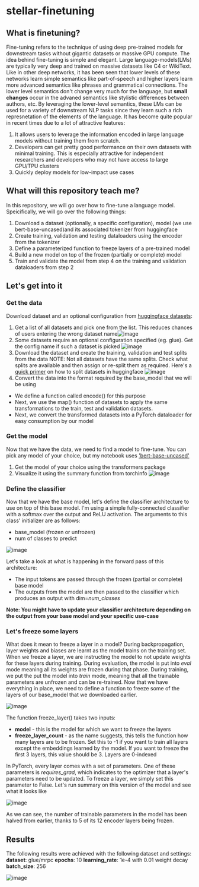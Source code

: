 # stellar-finetuning


## What is finetuning?

Fine-tuning refers to the technique of using deep pre-trained models for downstream tasks without gigantic datasets or massive GPU compute. The idea behind fine-tuning is simple and elegant. Large language-models(LMs) are typically very deep and trained on massive datasets like C4 or WikiText. Like in other deep networks, it has been seen that lower levels of these networks learn simple semantics like part-of-speech and higher layers learn more advanced semantics like phrases and grammatical connections. The lower level semantics don't change very much for the language, but **small changes** occur in the advaned semantics like stylistic differences between authors, etc. By leveraging the lower-level semantics, these LMs can be used for a variety of downstream NLP tasks since they learn such a rich represnetation of the elements of the language. It has become quite popular in recent times due to a lot of attractive features:
1. It allows users to leverage the information encoded in large language models without training them from scratch.
2. Developers can get pretty good performance on their own datasets with minimal training. This is especially attractive for independent researchers and developers who may not have access to large GPU/TPU clusters
3. Quickly deploy models for low-impact use cases

## What will this repository teach me?

In this repository, we will go over how to fine-tune a language model. Speicifically, we will go over the following things:
1. Download a dataset (optionally, a specific configuration), model (we use bert-base-uncased)and its associated tokenizer from huggingface
2. Create training, validation and testing dataloaders using the encoder from the tokenizer
3. Define a parameterized function to freeze layers of a pre-trained model
4. Build a new model on top of the frozen (partially or complete) model 
5. Train and validate the model from step 4 on the training and validation dataloaders from step 2

## Let's get into it
### Get the data
Download dataset and an optional configuration from [huggingface datasets](https://huggingface.co/datasets):
1. Get a list of all datasets and pick one from the list. This reduces chances of users entering the wrong dataset name![image](https://user-images.githubusercontent.com/50837285/112832480-607e8b00-9063-11eb-995a-4249995745d8.png)
2. Some datasets require an optional configuration specified (eg. glue). Get the config name if such a dataset is picked ![image](https://user-images.githubusercontent.com/50837285/112831813-75a6ea00-9062-11eb-91c3-830eff1b2c3d.png)
3. Download the dataset and create the training, validation and test splits from the data NOTE: Not all datasets have the same splits. Check what splits are available and then assign or re-split them as required. Here's a [quick primer](https://huggingface.co/docs/datasets/splits.html) on how to split datasets in huggingface ![image](https://user-images.githubusercontent.com/50837285/112832213-febe2100-9062-11eb-9b32-d2049c634558.png)
4. Convert the data into the format required by the base_model that we will be using
  - We define a function called encode() for this purpose
  - Next, we use the map() function of datasets to apply the same transformations to the train, test and validation datasets.
  - Next, we convert the transformed datasets into a PyTorch dataloader for easy consumption by our model

### Get the model
Now that we have the data, we need to find a model to fine-tune. You can pick any model of your choice, but my notebook uses ['bert-base-uncased'](https://huggingface.co/bert-base-uncased)
1. Get the model of your choice using the transformers package
2. Visualize it using the summary function from torchinfo 
![image](https://user-images.githubusercontent.com/50837285/112833370-a1c36a80-9064-11eb-8be5-507675ce091d.png)

### Define the classifier
Now that we have the base model, let's define the classifier architecture to use on top of this base model. I'm using a simple fully-connected classifier with a softmax over the output and ReLU activation. The arguments to this class' initializer are as follows:
- base_model (frozen or unfrozen)
- num of classes to predict

![image](https://user-images.githubusercontent.com/50837285/112834534-1a76f680-9066-11eb-8e2a-6e1ab4394351.png)

Let's take a look at what is happening in the forward pass of this architecture:
- The input tokens are passed through the frozen (partial or complete) base model
- The outputs from the model are then passed to the classifier which produces an output with dim=*num_classes* 

**Note: You might have to update your classifier architecture depending on the output from your base model and your specific use-case**

### Let's freeze some layers
What does it mean to freeze a layer in a model? During backpropagation, layer weights and biases are learnt as the model trains on the training set. When we freeze a layer, we are instructing the model to not update weights for these layers during training. During evaluation, the model is put into *eval* mode meaning all its weights are frozen during that phase. During training, we put the put the model into *train* mode, meaning that all the trainable parameters are unfrozen and can be re-trained.
Now that we have everything in place, we need to define a function to freeze some of the layers of our base_model that we downloaded earlier. 

![image](https://user-images.githubusercontent.com/50837285/112853454-dd692f00-907a-11eb-8c9f-7a2162302bf4.png)

The function freeze_layer() takes two inputs:
- **model** - this is the model for which we want to freeze the layers
- **freeze_layer_count** - as the name suggests, this tells the function how many layers are to be frozen. Set this to -1 if you want to train all layers except the embeddings learned by the model. If you want to freeze the first 3 layers, this value should be 3. Layers are 0-indexed

In PyTorch, every layer comes with a set of parameters. One of these parameters is *requires_grad*, which indicates to the optimizer that a layer's parameters need to be updated. To freeze a layer, we simply set this parameter to False. Let's run summary on this version of the model and see what it looks like

![image](https://user-images.githubusercontent.com/50837285/112853583-fffb4800-907a-11eb-8127-b9ff1be3bf25.png)

As we can see, the number of trainable parameters in the model has been halved from earlier, thanks to 5 of its 12 encoder layers being frozen. 

## Results

The following results were achieved with the following dataset and settings:
**dataset**: glue/mrpc
**epochs**: 10
**learning_rate**: 1e-4 with 0.01 weight decay
**batch_size**: 256

![image](https://user-images.githubusercontent.com/50837285/112876793-edd9d380-9093-11eb-8a0e-e79823541989.png)

